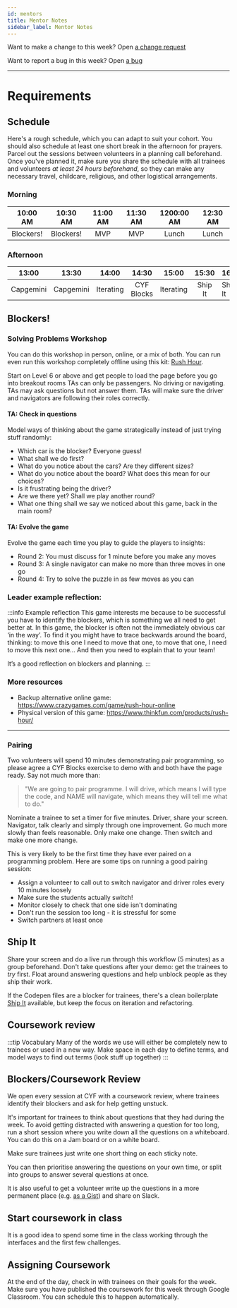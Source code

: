 ```yaml
---
id: mentors
title: Mentor Notes
sidebar_label: Mentor Notes
---
```


Want to make a change to this week? Open [a change request](https://github.com/CodeYourFuture/syllabus/issues/new?assignees=&labels=enhancement&template=change-request.md&title=)

Want to report a bug in this week? Open [a bug](https://github.com/CodeYourFuture/syllabus/issues/new?assignees=&labels=bug&template=bug-report.md&title=)

---

# Requirements

## Schedule

Here's a rough schedule, which you can adapt to suit your cohort. You should also schedule at least one short break in the afternoon for prayers. Parcel out the sessions between volunteers in a planning call beforehand. Once you've planned it, make sure you share the schedule with all trainees and volunteers _at least 24 hours beforehand_, so they can make any necessary travel, childcare, religious, and other logistical arrangements.

### Morning

| 10:00 AM  | 10:30 AM  | 11:00 AM | 11:30 AM | 1200:00 AM | 12:30 AM |
| :-------: | :-------: | :------: | :------: | :--------: | :------: |
| Blockers! | Blockers! |   MVP    |   MVP    |   Lunch    |  Lunch   |

### Afternoon

|   13:00   |   13:30   |   14:00   |   14:30    |   15:00   |  15:30  | 16:00   | 16:30 |
| :-------: | :-------: | :-------: | :--------: | :-------: | :-----: | ------- | ----- |
| Capgemini | Capgemini | Iterating | CYF Blocks | Iterating | Ship It | Ship It | Retro |

## Blockers!

### Solving Problems Workshop

You can do this workshop in person, online, or a mix of both. You can run even run this workshop completely offline using this kit: [Rush Hour](https://www.thinkfun.com/products/rush-hour/).

Start on Level 6 or above and get people to load the page before you go into breakout rooms
TAs can only be passengers. No driving or navigating. TAs may ask questions but not answer them. TAs will make sure the driver and navigators are following their roles correctly.

#### TA: Check in questions

Model ways of thinking about the game strategically instead of just trying stuff randomly:

- Which car is the blocker? Everyone guess!
- What shall we do first?
- What do you notice about the cars? Are they different sizes?
- What do you notice about the board? What does this mean for our choices?
- Is it frustrating being the driver?
- Are we there yet? Shall we play another round?
- What one thing shall we say we noticed about this game, back in the main room?

#### TA: Evolve the game

Evolve the game each time you play to guide the players to insights:

- Round 2: You must discuss for 1 minute before you make any moves
- Round 3: A single navigator can make no more than three moves in one go
- Round 4: Try to solve the puzzle in as few moves as you can

### Leader example reflection:

:::info Example reflection
This game interests me because to be successful you have to identify the blockers, which is something we all need to get better at. In this game, the blocker is often not the immediately obvious car ‘in the way’. To find it you might have to trace backwards around the board, thinking: to move this one I need to move that one, to move that one, I need to move this next one… And then you need to explain that to your team!

It’s a good reflection on blockers and planning.
:::

### More resources

- Backup alternative online game: https://www.crazygames.com/game/rush-hour-online
- Physical version of this game: https://www.thinkfun.com/products/rush-hour/

---

### Pairing

Two volunteers will spend 10 minutes demonstrating pair programming, so please agree a CYF Blocks exercise to demo with and both have the page ready. Say not much more than:

> "We are going to pair programme. I will drive, which means I will type the code, and NAME will navigate, which means they will tell me what to do."

Nominate a trainee to set a timer for five minutes. Driver, share your screen. Navigator, talk clearly and simply through one improvement. Go much more slowly than feels reasonable. Only make one change. Then switch and make one more change.

This is very likely to be the first time they have ever paired on a programming problem. Here are some tips on running a good pairing session:

- Assign a volunteer to call out to switch navigator and driver roles every 10 minutes loosely
- Make sure the students actually switch!
- Monitor closely to check that one side isn't dominating
- Don't run the session too long - it is stressful for some
- Switch partners at least once

## Ship It

Share your screen and do a live run through this workflow (5 minutes) as a group beforehand. Don't take questions after your demo: get the trainees to _try_ first. Float around answering questions and help unblock people as they ship their work.

If the Codepen files are a blocker for trainees, there's a clean boilerplate [Ship It](https://github.com/CodeYourFuture/Ship-It) available, but keep the focus on iteration and refactoring.

## Coursework review

:::tip Vocabulary
Many of the words we use will either be completely new to trainees or used in a new way. Make space in each day to define terms, and model ways to find out terms (look stuff up together)
:::

## Blockers/Coursework Review

We open every session at CYF with a coursework review, where trainees identify their blockers and ask for help getting unstuck.

It's important for trainees to think about questions that they had during the week. To avoid getting distracted with answering a question for too long, run a short session where you write down all the questions on a whiteboard. You can do this on a Jam board or on a white board.

Make sure trainees just write one short thing on each sticky note.

You can then prioritise answering the questions on your own time, or split into groups to answer several questions at once.

It is also useful to get a volunteer write up the questions in a more permanent place \(e.g. [as a Gist](https://gist.github.com/)\) and share on Slack.

## Start coursework in class

It is a good idea to spend some time in the class working through the interfaces and the first few challenges.

## Assigning Coursework

At the end of the day, check in with trainees on their goals for the week. Make sure you have published the coursework for this week through Google Classroom. You can schedule this to happen automatically.

